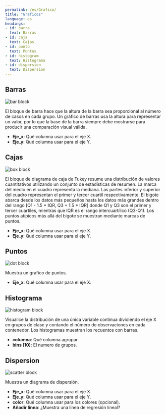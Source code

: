 ```yaml
---
permalink: /es/Grafico/
title: "Graficos"
language: es
headings:
- id: barra
  text: Barras
- id: caja
  text: Cajas
- id: punto
  text: Puntos
- id: histogram
  text: Histograma
- id: dispersion
  text: Dispersion
---
```


## Barras

<img class="block" src="{{page.permalink | append: 'bar.svg' | relative_url}}" alt="bar block"/>

El bloque de barra hace que la altura de la barra sea proporcional al número de casos en cada grupo.
Un gráfico de barras usa la altura para representar un valor, por lo que la base de la barra siempre debe mostrarse para producir una comparación visual válida.

- **Eje_x**: Qué columna usar para el eje X.
- **Eje_y**: Qué columna usar para el eje Y.

## Cajas

<img class="block" src="{{page.permalink | append: 'box.svg' | relative_url}}" alt="box block"/>

El bloque de diagrama de caja de Tukey resume una distribución de valores cuantitativos utilizando un conjunto de estadísticas de resumen.
La marca del medio en el cuadro representa la mediana.
Las partes inferior y superior del cuadro representan el primer y tercer cuartil respectivamente.
El bigote abarca desde los datos más pequeños hasta los datos más grandes dentro del rango [Q1 - 1.5 * IQR, Q3 + 1.5 * IQR]
donde Q1 y Q3 son el primer y tercer cuartiles, mientras que IQR es el rango intercuartílico (Q3-Q1).
Los puntos atípicos más allá del bigote se muestran mediante marcas de puntos.

- **Eje_x**: Qué columna usar para el eje X.
- **Eje_y**: Qué columna usar para el eje Y.

## Puntos

<img class="block" src="{{page.permalink | append: 'dot.svg' | relative_url}}" alt="dot block"/>

Muestra un grafico de puntos.

- **Eje_x**: Qué columna usar para el eje X.

## Histograma

<img class="block" src="{{page.permalink | append: 'histogram.svg' | relative_url}}" alt="histogram block"/>

Visualice la distribución de una única variable continua
dividiendo el eje X en grupos de clase
y contando el número de observaciones en cada contenedor.
Los histogramas muestran los recuentos con barras.

- **columna**: Qué columna agrupar.
- **bins (10)**: El numero de grupos.

## Dispersion

<img class="block" src="{{page.permalink | append: 'scatter.svg' | relative_url}}" alt="scatter block"/>

Muestra un diagrama de dispersión.

- **Eje_x**: Qué columna usar para el eje X.
- **Eje_y**: Qué columna usar para el eje Y.
- **color**: Qué columna usar para los colores (opcional).
- **Añadir linea**: ¿Muestra una línea de regresión lineal?
